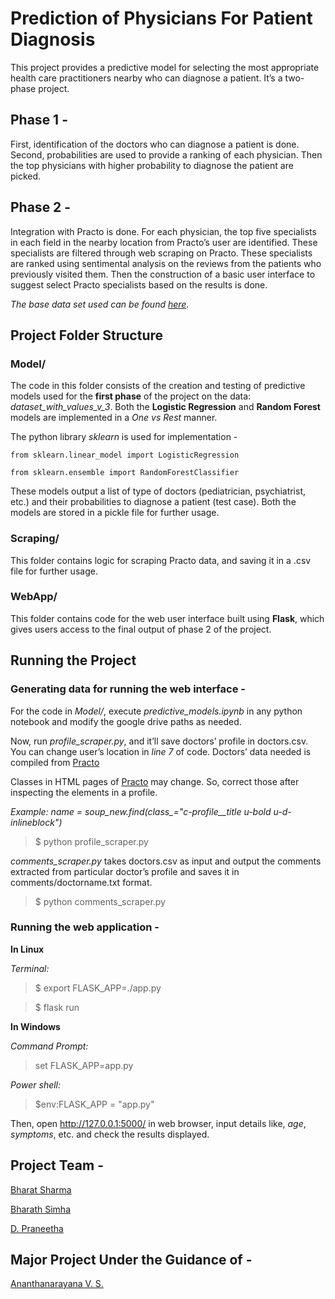 # Prediction of Physicians For Patient Diagnosis 

This project provides a predictive model for selecting the most appropriate health care practitioners nearby who can diagnose a patient. It’s a two-phase project.

## Phase 1 -
First, identification of the doctors who can diagnose a patient is done. Second, probabilities are used to provide a ranking of each physician. Then the top physicians with higher probability to diagnose the patient are
picked. 

## Phase 2 -
Integration with Practo is done. For each physician, the top five specialists in each field in the nearby location from Practo’s user are identified. These specialists are filtered through web scraping on Practo.
These specialists are ranked using sentimental analysis on the reviews from the patients who previously visited them. Then the construction of a basic user interface to suggest select Practo specialists based on the results is done.

*The base data set used can be found [here](https://health.data.ny.gov/api/views/rmwa-zns4/rows.csv?accessType=DOWNLOAD).*

## Project Folder Structure 
### Model/
The code in this folder consists of the creation and testing of predictive models used for the **first phase** of the project on the data: *dataset_with_values_v_3*. Both the **Logistic Regression** and **Random Forest** models are implemented in a *One vs Rest* manner. 

The python library *sklearn* is used for implementation - 

```from sklearn.linear_model import LogisticRegression```

 ```from sklearn.ensemble import RandomForestClassifier ```

These models output a list of type of doctors (pediatrician, psychiatrist, etc.) and their probabilities to diagnose a patient (test case). Both the models are stored in a pickle file for further usage.

### Scraping/ 
This folder contains logic for scraping Practo data, and saving it in a .csv file for further usage. 
 
### WebApp/ 
This folder contains code for the web user interface built using **Flask**, which gives users access to the final output of phase 2 of the project.

## Running the Project 
### Generating data for running the web interface -
For the code in *Model/*, execute *predictive_models.ipynb* in any python notebook and modify the google drive paths as needed.
 
Now, run *profile_scraper.py*, and it’ll save doctors’ profile in doctors.csv. You can change user’s location in *line 7* of code. Doctors’ data needed is compiled from [Practo](https://www.practo.com/) 

Classes in HTML pages of [Practo](https://www.practo.com/) may change. So, correct those after inspecting the elements in a profile.

*Example: name = soup_new.find(class_="c-profile__title u-bold u-d-inlineblock")*
>$ python profile_scraper.py

*comments_scraper.py* takes doctors.csv as input and output the comments extracted from particular doctor’s profile and saves it in comments/doctorname.txt format.
>$ python comments_scraper.py

### Running the web application -
**In Linux**

*Terminal:*
> $ export FLASK_APP=./app.py
 
> $ flask run
 
**In Windows**

*Command Prompt:*
> set FLASK_APP=app.py

*Power shell:*
> $env:FLASK_APP = "app.py"

Then, open http://127.0.0.1:5000/ in web browser, input details like, *age*, *symptoms*, etc. and check the results displayed.

## Project Team -

[Bharat Sharma](https://github.com/GENU05)

[Bharath Simha](https://github.com/bharathred)

[D. Praneetha](https://github.com/Shira98)

## Major Project Under the Guidance of -

[Ananthanarayana V. S.](http://infotech.nitk.ac.in/faculty/ananthanarayana-v-s) 